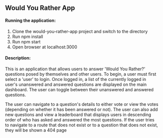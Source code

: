 ## Would You Rather App

#### Running the application:
1. Clone the would-you-rather-app project and switch to the directory
2. Run npm install
3. Run npm start
4. Open browser at localhost:3000

#### Description:
This is an application that allows users to answer 'Would You Rather?' questions posed by themselves and other users. To begin, a user must first select a 'user' to login. Once logged in, a list of the currently logged in user's unanswered and answered questions are displayed on the main dashboard. The user can toggle between their unanswered and answered questions.

The user can navigate to a question's details to either vote or view the votes (depending on whether it has been answered or not). The user can also add new questions and view a leaderboard that displays users in descending order of who has asked and answered the most questions. If the user tries to navigate to a route that does not exist or to a question that does not exist, they will be shown a 404 page
